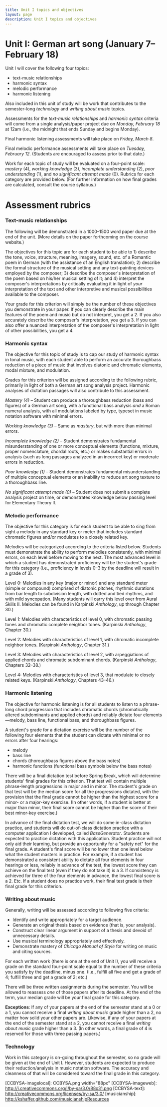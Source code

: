 ```yaml
---
title: Unit I topics and objectives
layout: page
description: Unit I topics and objectives
---
```



# Unit I: German art song (January 7–February 18) #

Unit I will cover the following four topics:

- text-music relationships  
- harmonic syntax    
- melodic performance  
- harmonic listening    

Also included in this unit of study will be work that contributes to the semester-long *technology* and *writing about music* topics.

Assessments for the *text-music relationships* and *harmonic syntax* criteria will come from a single analysis/paper project due on *Monday, February 18* at 12am (i.e., the midnight that ends Sunday and begins Monday).

Final harmonic listening assessments will take place on *Friday, March 8*.

Final melodic performance assessments will take place on *Tuesday, February 12*. (Students are encouraged to assess prior to that date.)

Work for each topic of study will be evaluated on a four-point scale: *mastery* (4), *working knowledge* (3), *incomplete understanding* (2), *poor understanding* (1), and *no significant attempt made* (0). Rubrics for each category are provided below. (For further information on how final grades are calculated, consult the course syllabus.)


# Assessment rubrics #

### Text-music relationships ###

The following will be demonstrated in a 1000–1500 word paper due at the end of the unit. (More details on the paper forthcoming on the course website.)

The objectives for this topic are for each student to be able to 1) describe the tone, voice, structure, meaning, imagery, sound, etc. of a Romantic poem in German (with the assistance of an English translation); 2) describe the formal structure of the musical setting and any text-painting devices employed by the composer; 3) describe the composer's interpretation of the poem based on his/her musical setting of it; and 4) interpret the composer's interpretations by critically evaluating it in light of *your* interpretation of the text and other interpretive and musical possibilities available to the composer.

Your grade for this criterion will simply be the number of these objectives you demonstrate in your paper. If you can clearly describe the main features of the poem and music but do not interpret, you get a 2. If you also accurately describe the composer's interpretation, you get a 3. If you can also offer a nuanced interpretation of the composer's interpretation in light of other possibilities, you get a 4.


### Harmonic syntax ###

The objective for this topic of study is to cap our study of harmonic syntax in tonal music, with each student able to perform an accurate thoroughbass reduction of a piece of music that involves diatonic and chromatic elements, modal mixture, and modulation.

Grades for this criterion will be assigned according to the following rubric, primarily in light of both a German art song analysis project. Harmonic analyses of dictation passages will also contribute to this assessment.

*Mastery (4)* – Student can produce a thoroughbass reduction (bass and figures) of a German art song, with a functional bass analysis *and* a Roman numeral analysis, with all modulations labeled by type, typeset in music notation software with minimal errors.

*Working knowledge (3)* – Same as *mastery*, but with more than minimal errors.

*Incomplete knowledge (2)* – Student demonstrates fundamental misunderstanding of one or more conceptual elements (functions, mixture, proper nomenclature, chordal roots, etc.) or makes substantial errors in analysis (such as long passages analyzed in an incorrect key) or moderate errors in reduction.

*Poor knowledge (1)* – Student demonstrates fundamental misunderstanding of multiple conceptual elements or an inability to reduce art song texture to a thoroughbass line.

*No significant attempt made (0)* – Student does not submit a complete analysis project on time, or demonstrates knowledge below passing level for Elementary Theory II.


### Melodic performance ###

The objective for this category is for each student to be able to sing from sight a melody in any standard key or meter that includes standard chromatic figures and/or modulates to a closely related key.

Melodies will be categorized according to the criteria listed below. Students must demonstrate the ability to perform melodies consistently, with minimal errors, on each level before moving to the next. The most advanced level in which a student has demonstrated proficiency will be the student's grade for this category (i.e., proficiency in levels 0–3 by the deadline will result in a grade of 3).

Level 0: Melodies in any key (major or minor) and any standard meter (simple or compound) comprised of diatonic pitches, rhythmic durations from bar length to subdivision length, with dotted and tied rhythms, and with mild syncopation. (Many students will carry this level over from Aural Skills II. Melodies can be found in Karpinski *Anthology*, up through Chapter 30.)

Level 1: Melodies with characteristics of level 0, with chromatic passing tones and chromatic complete neighbor tones. (Karpinski *Anthology*, Chapter 30.)

Level 2: Melodies with characteristics of level 1, with chromatic incomplete neighbor tones. (Karpinski *Anthology*, Chapter 31.)

Level 3: Melodies with characteristics of level 2, with arpeggiations of applied chords and chromatic subdominant chords. (Karpinski *Anthology*, Chapters 32–38.)

Level 4: Melodies with characteristics of level 3, that modulate to closely related keys. (Karpinski *Anthology*, Chapters 43–46.)


### Harmonic listening ###

The objective for harmonic listening is for all students to listen to a phrase-long chord progression that includes chromatic chords (chromatically altered subdominants and applied chords) and reliably dictate four elements—melody, bass line, functional bass, and thoroughbass figures. 

A student's grade for a dictation exercise will be the number of the following four elements that the student can dictate with minimal or no errors after four hearings:

- melody  
- bass line  
- chords (thoroughbass figures above the bass notes)  
- harmonic functions (functional bass symbols below the bass notes)

There will be a final dictation test before Spring Break, which will determine students' final grades for this criterion. That test will contain multiple phrase-length progressions in major and in minor. The student's grade on that test will be the median score for all the progressions dictated, with the provision that the final grade cannot be higher than the highest score for a minor- or a major-key exercise. (In other words, if a student is better at major than minor, their final score cannot be higher than the score of their best minor-key exercise.)

In advance of the final dictation test, we will do some in-class dictation practice, and students will do out-of-class dictation practice with a computer application I developed, called *BassGenerator*. Students are expected to practice dictation with this application. Student practice will not only aid their learning, but provide an opportunity for a "safety net" for the final grade. A student's final score will be no lower than one level below what the student masters in practice. For example, if a student has demonstrated a consistent ability to dictate all four elements in four hearings or less, reliably in advance of the test, the lowest score they can achieve on the final test (even if they do not take it) is a 3. If consistency is achieved for three of the four elements in advance, the lowest final score is a 2. Etc. If a student does no practice work, their final test grade is their final grade for this criterion.

### Writing about music ###

Generally, writing will be assessed according to following five criteria:

* Identify and write appropriately for a target audience.
* Generate an original thesis based on evidence (that is, your analysis).
* Construct clear linear argument in support of a thesis and devoid of unnecessary details.
* Use musical terminology appropriately and effectively.
* Demonstrate mastery of *Chicago Manual of Style* for writing on music and citing sources.

For each written work (there is one at the end of Unit I), you will receive a grade on the standard four-point scale equal to the number of these criteria you satisfy by the deadline, minus one. (I.e., fulfill all five and get a grade of 4; fulfill three and get a grade of 2; etc.)

There will be three written assignments during the semester. You will be allowed to reassess *one* of those papers after its deadline. At the end of the term, your median grade will be your final grade for this category. 

**Exceptions**: If any of your papers at the end of the semester stand at a 0 or a 1, you cannot receive a final *writing about music* grade higher than a 2, no matter how solid your other papers are. Likewise, if any of your papers at the end of the semester stand at a 2, you cannot receive a final *writing about music* grade higher than a 3. (In other words, a final grade of 4 is reserved for those with three passing papers.)

### Technology ###

Work in this category is on-going throughout the semester, so no grade will be given at the end of Unit I. However, students are expected to produce their reduction/analysis in music notation software. The accuracy and cleanness of that will be considered toward the final grade in this category.



[LC]: http://learningcatalytics.com
[CCBYSA-imagelocal]: CCBYSA.png width="88px"
[CCBYSA-imageweb]: http://i.creativecommons.org/l/by-sa/3.0/88x31.png
[CCBYSA-text]: http://creativecommons.org/licenses/by-sa/3.0/
[musicianship]: http://kshaffer.github.com/musicianshipResources